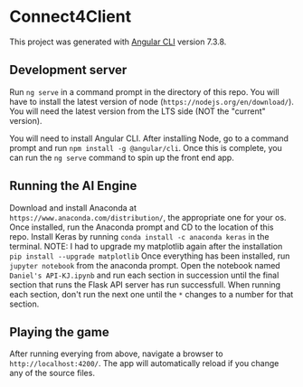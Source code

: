# Connect4Client
This project was generated with [Angular CLI](https://github.com/angular/angular-cli) version 7.3.8.

## Development server
Run `ng serve` in a command prompt in the directory of this repo. You will have to install the latest version of node (`https://nodejs.org/en/download/`). You will need the latest version from the LTS side (NOT the "current" version).

You will need to install Angular CLI. After installing Node, go to a command prompt and run `npm install -g @angular/cli`. Once this is complete, you can run the `ng serve` command to spin up the front end app.

## Running the AI Engine
Download and install Anaconda at `https://www.anaconda.com/distribution/`, the appropriate one for your os.
Once installed, run the Anaconda prompt and CD to the location of this repo.
Install Keras by running `conda install -c anaconda keras` in the terminal.
NOTE: I had to upgrade my matplotlib again after the installation `pip install --upgrade matplotlib`
Once everything has been installed, run `jupyter notebook` from the anaconda prompt.
Open the notebook named `Daniel's API-KJ.ipynb` and run each section in succession until the final section that runs the Flask API server has run successfull. When running each section, don't run the next one until the `*` changes to a number for that section.

## Playing the game
After running everying from above, navigate a browser to `http://localhost:4200/`. The app will automatically reload if you change any of the source files.
